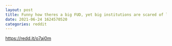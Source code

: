 ```yaml
--- 
layout: post 
title: Funny how theres a big FUD, yet big institutions are scared of lost income.. 
date: 2021-06-24 1624570520 
categories: reddit 
--- 
```

https://redd.it/o7aj0m